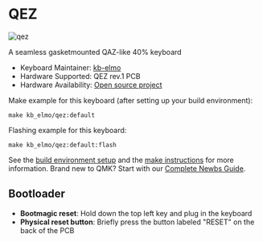 # QEZ

![qez](https://i.imgur.com/x00N9f3l.jpg)

A seamless gasketmounted QAZ-like 40% keyboard

* Keyboard Maintainer: [kb-elmo](https://github.com/kb-elmo)
* Hardware Supported: QEZ rev.1 PCB
* Hardware Availability: [Open source project](https://github.com/kb-elmo/QEZ)

Make example for this keyboard (after setting up your build environment):

    make kb_elmo/qez:default

Flashing example for this keyboard:

    make kb_elmo/qez:default:flash

See the [build environment setup](https://docs.qmk.fm/#/getting_started_build_tools) and the [make instructions](https://docs.qmk.fm/#/getting_started_make_guide) for more information. Brand new to QMK? Start with our [Complete Newbs Guide](https://docs.qmk.fm/#/newbs).

## Bootloader

* **Bootmagic reset**: Hold down the top left key and plug in the keyboard
* **Physical reset button**: Briefly press the button labeled "RESET" on the back of the PCB